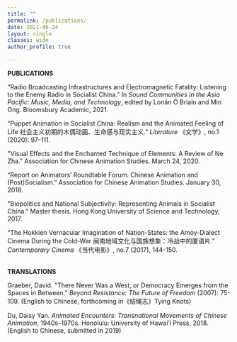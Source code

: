 ```yaml
---
title: ""
permalink: /publications/
date: 2021-06-24 
layout: single
classes: wide
author_profile: true

---
```


<b> PUBLICATIONS </b>
<br>

“Radio Broadcasting Infrastructures and Electromagnetic Fatality: Listening to the Enemy Radio in Socialist China.” In <i>Sound Communities in the Asia Pacific: Music, Media, and Technology</i>, edited by Lonán Ó Briain and Min Ong. Bloomsbury Academic, 2021.

“Puppet Animation in Socialist China: Realism and the Animated Feeling of Life 社会主义初期的木偶动画、生命感与现实主义.” <i>Literature</i> 《文学》, no.1 (2020): 97-111. 

"Visual Effects and the Enchanted Technique of Elements: A Review of Ne Zha." Association for Chinese Animation Studies. March 24, 2020. 

“Report on Animators’ Roundtable Forum: Chinese Animation and (Post)Socialism.” Association for Chinese Animation Studies. January 30, 2018. 

"Biopolitics and National Subjectivity: Representing Animals in Socialist China." Master thesis. Hong Kong University of Science and Technology, 2017.

<!-- “The Translocalized McDull Series: National Identity and the Politics of Powerlessness.” <i>Animation: An Interdisciplinary Journal</i> 12, no. 1 (2017): 28–44.  -->
“The Hokkien Vernacular Imagination of Nation-States: the Amoy-Dialect Cinema During the Cold-War 闽南地域文化与国族想象：冷战中的厦语片.” <i>Contemporary Cinema</i> 《当代电影》, no.7 (2017), 144-150. 

<br>
<b> TRANSLATIONS </b>
<br>

Graeber, David. "There Never Was a West, or Democracy Emerges from the Spaces in Between." <i>Beyond Resistance: The Future of Freedom</i> (2007): 75-109. (English to Chinese, forthcoming in《结绳志》Tying Knots)

Du, Daisy Yan. <i>Animated Encounters: Transnational Movements of Chinese Animation</i>, 1940s–1970s. Honolulu: University of Hawai’i Press, 2018. (English to Chinese, submitted in 2019)


